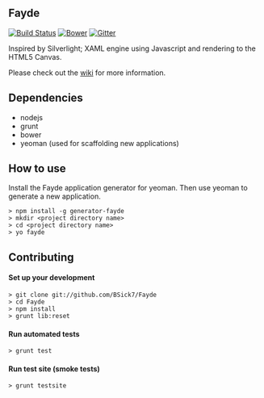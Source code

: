 ## Fayde

[![Build Status](https://travis-ci.org/wsick/Fayde.svg?branch=master)](https://travis-ci.org/wsick/Fayde)
[![Bower](https://img.shields.io/bower/v/fayde.svg)](http://bower.io/search/?q=fayde)
[![Gitter](https://badges.gitter.im/Join%20Chat.svg)](https://gitter.im/wsick/Fayde?utm_source=badge&utm_medium=badge&utm_campaign=pr-badge&utm_content=badge)

Inspired by Silverlight; XAML engine using Javascript and rendering to the HTML5 Canvas.

Please check out the [wiki](https://github.com/wsick/Fayde/wiki) for more information.

## Dependencies

* nodejs
* grunt
* bower
* yeoman (used for scaffolding new applications)

## How to use

Install the Fayde application generator for yeoman.  Then use yeoman to generate a new application.

    > npm install -g generator-fayde
    > mkdir <project directory name>
    > cd <project directory name>
    > yo fayde


## Contributing

#### Set up your development
    
    > git clone git://github.com/BSick7/Fayde
    > cd Fayde
    > npm install
    > grunt lib:reset

#### Run automated tests

    > grunt test

#### Run test site (smoke tests)

    > grunt testsite
